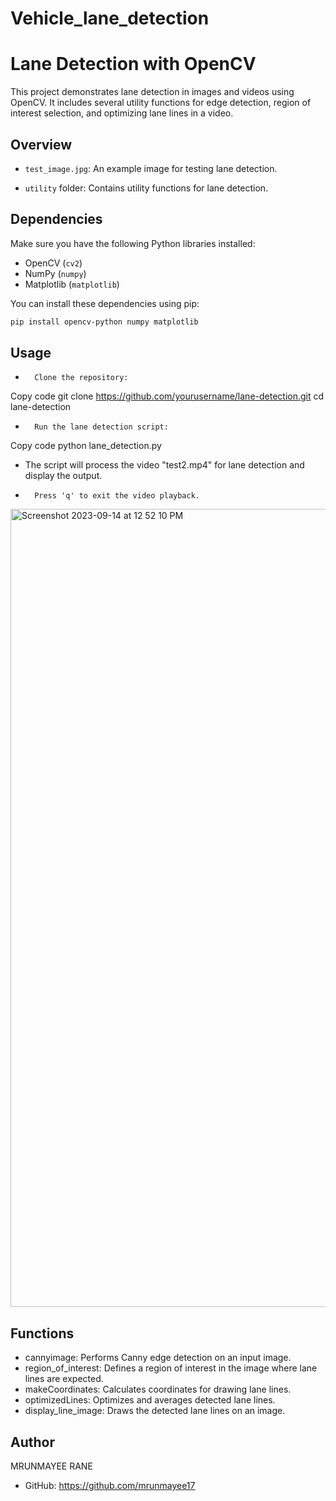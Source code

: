 # Vehicle_lane_detection
# Lane Detection with OpenCV

This project demonstrates lane detection in images and videos using OpenCV. It includes several utility functions for edge detection, region of interest selection, and optimizing lane lines in a video.

## Overview

- `test_image.jpg`: An example image for testing lane detection.

- `utility` folder: Contains utility functions for lane detection.

## Dependencies

Make sure you have the following Python libraries installed:

- OpenCV (`cv2`)
- NumPy (`numpy`)
- Matplotlib (`matplotlib`)

You can install these dependencies using pip:

```bash
pip install opencv-python numpy matplotlib

```


## Usage
* 		Clone the repository:


Copy code
git clone https://github.com/yourusername/lane-detection.git cd lane-detection
* 		Run the lane detection script:


Copy code
python lane_detection.py
* The script will process the video "test2.mp4" for lane detection and display the output.
* 		Press 'q' to exit the video playback.

<img width="1277" alt="Screenshot 2023-09-14 at 12 52 10 PM" src="https://github.com/mrunmayee17/Vehicle_lane_detection/assets/48186569/fa16470c-f8dc-445b-9b6c-3cb3facda832">

## Functions
* cannyimage: Performs Canny edge detection on an input image.
* region_of_interest: Defines a region of interest in the image where lane lines are expected.
* makeCoordinates: Calculates coordinates for drawing lane lines.
* optimizedLines: Optimizes and averages detected lane lines.
* display_line_image: Draws the detected lane lines on an image.

## Author
MRUNMAYEE RANE
* GitHub: https://github.com/mrunmayee17
